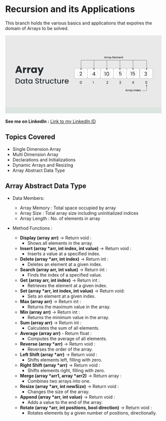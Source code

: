 # Recursion and its Applications
  
This branch holds the various basics and applications that expolres the domain of Arrays to be solved.  

<img src="Array.jpeg" alt="DSA Course" height="250">  

__See me on LinkedIn :__ [Link to my LinkedIn ID](https://www.linkedin.com/in/khajanbhatt/)
    
## Topics Covered
  - Single Dimension Array
  - Multi Dimension Array
  - Declarations and Initializations
  - Dynamic Arrays and Resizing
  - Array Abstract Data Type
  
## Array Abstract Data Type
  - Data Members:
     - Array Memory : Total space occupied by array
     - Array Size : Total array size including uninitialized indices
     - Array Length : No. of elements in array

  - Method Functions :

     - __Display (array arr)__ -> Return void :
         - Shows all elements in the array.
     - __Insert	(array *arr, int index, int value)__ -> Return void :
         - Inserts a value at a specified index.
     - __Delete	(array *arr, int index)__ -> Return int :
         - Deletes an element at a given index.
     - __Search	(array arr, int value)__ -> Return int :
         - Finds the index of a specified value.
     - __Get (array arr, int index)__ -> Return int :
         - Retrieves the element at a given index.
     - __Set (array *arr, int index, int value)__ -> Return void:
         - Sets an element at a given index.
     - __Max (array arr)__ -> Return int :
         - Returns the maximum value in the array.
     - __Min (array arr)__ -> Return int :
         - Returns the minimum value in the array.
     - __Sum (array arr)__ -> Return int :
         - Calculates the sum of all elements.
     - __Average (array arr)__ - Return float	:
         - Computes the average of all elements.
     - __Reverse (array *arr)__	-> Return void :
         - Reverses the order of the array.
     - __Left Shift (array *arr)__ -> Return void	:
         - Shifts elements left, filling with zero.
     - __Right Shift (array *arr)__	-> Return void :
         - Shifts elements right, filling with zero.
     - __Merge (array *arr1, array *arr2)__	-> Return array :
         - Combines two arrays into one.
     - __Resize (array *arr, int newSize)__ -> Return void :
         - Changes the size of the array.
     - __Append (array *arr, int value)__	-> Return void :
         - Adds a value to the end of the array.
     - __Rotate (array *arr, int positions, bool direction)__ -> Return void :
         - Rotates elements by a given number of positions, directionally.